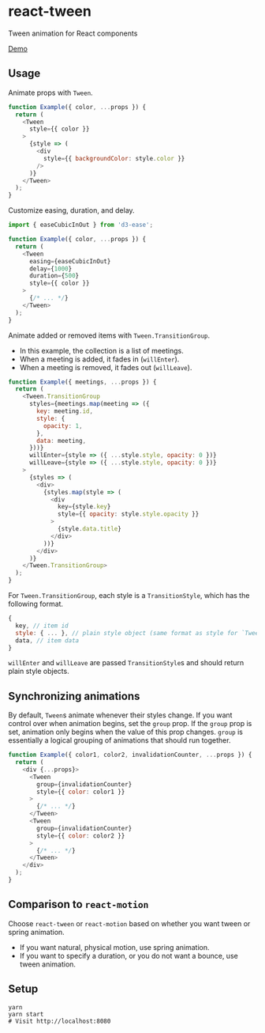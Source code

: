 react-tween
===
Tween animation for React components

[Demo](http://codepen.io/mking-clari/pen/XNYbJX)

Usage
---
Animate props with `Tween`.

```javascript
function Example({ color, ...props }) {
  return (
    <Tween
      style={{ color }}
    >
      {style => (
        <div
          style={{ backgroundColor: style.color }}
        />
      )}
    </Tween>
  );
}
```

Customize easing, duration, and delay.

```javascript
import { easeCubicInOut } from 'd3-ease';

function Example({ color, ...props }) {
  return (
    <Tween
      easing={easeCubicInOut}
      delay={1000}
      duration={500}
      style={{ color }}
    >
      {/* ... */}
    </Tween>
  );
}
```

Animate added or removed items with `Tween.TransitionGroup`.
- In this example, the collection is a list of meetings.
- When a meeting is added, it fades in (`willEnter`).
- When a meeting is removed, it fades out (`willLeave`).

```javascript
function Example({ meetings, ...props }) {
  return (
    <Tween.TransitionGroup
      styles={meetings.map(meeting => ({
        key: meeting.id,
        style: {
          opacity: 1,
        },
        data: meeting,
      }))}
      willEnter={style => ({ ...style.style, opacity: 0 })}
      willLeave={style => ({ ...style.style, opacity: 0 })}
    >
      {styles => (
        <div>
          {styles.map(style => (
            <div
              key={style.key}
              style={{ opacity: style.style.opacity }}
            >
              {style.data.title}
            </div>
          ))}
        </div>
      )}
    </Tween.TransitionGroup>
  );
}
```

For `Tween.TransitionGroup`, each style is a `TransitionStyle`, which has the following format.

```javascript
{
  key, // item id
  style: { ... }, // plain style object (same format as style for `Tween`)
  data, // item data
}
```

`willEnter` and `willLeave` are passed `TransitionStyle`s and should return plain style objects.

Synchronizing animations
---
By default, `Tween`s animate whenever their styles change. If you want control over when animation begins, set the `group` prop. If the `group` prop is set, animation only begins when the value of this prop changes. `group` is essentially a logical grouping of animations that should run together.

```javascript
function Example({ color1, color2, invalidationCounter, ...props }) {
  return (
    <div {...props}>
      <Tween
        group={invalidationCounter}
        style={{ color: color1 }}
      >
        {/* ... */}
      </Tween>
      <Tween
        group={invalidationCounter}
        style={{ color: color2 }}
      >
        {/* ... */}
      </Tween>
    </div>
  );
}
```

Comparison to `react-motion`
---
Choose `react-tween` or `react-motion` based on whether you want tween or spring animation.
- If you want natural, physical motion, use spring animation.
- If you want to specify a duration, or you do not want a bounce, use tween animation.

Setup
---
```
yarn
yarn start
# Visit http://localhost:8080
```
